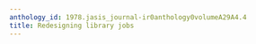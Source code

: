 ```yaml
---
anthology_id: 1978.jasis_journal-ir0anthology0volumeA29A4.4
title: Redesigning library jobs
---
```

